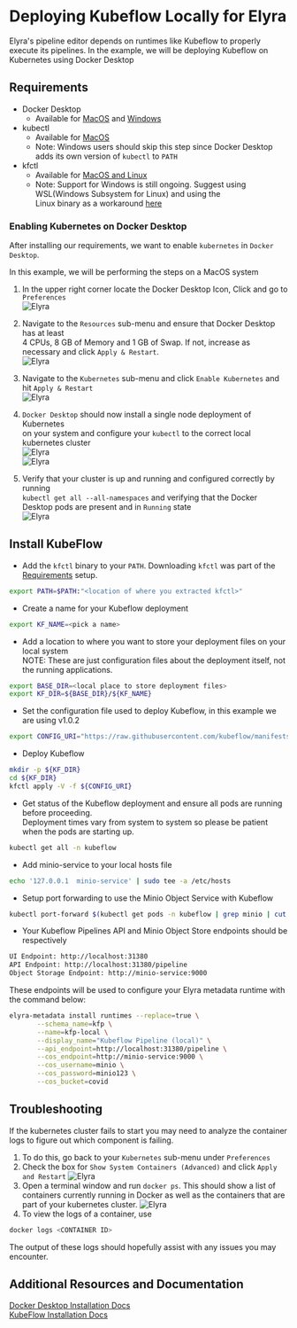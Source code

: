 <!--
{% comment %}
Copyright 2018-2020 IBM Corporation

Licensed under the Apache License, Version 2.0 (the "License");
you may not use this file except in compliance with the License.
You may obtain a copy of the License at

http://www.apache.org/licenses/LICENSE-2.0

Unless required by applicable law or agreed to in writing, software
distributed under the License is distributed on an "AS IS" BASIS,
WITHOUT WARRANTIES OR CONDITIONS OF ANY KIND, either express or implied.
See the License for the specific language governing permissions and
limitations under the License.
{% endcomment %}
-->

# Deploying Kubeflow Locally for Elyra

Elyra's pipeline editor depends on runtimes like Kubeflow to properly execute its pipelines. In the example, 
we will be deploying Kubeflow on Kubernetes using Docker Desktop

## Requirements
- Docker Desktop
    - Available for [MacOS](https://hub.docker.com/editions/community/docker-ce-desktop-mac) and 
                    [Windows](https://hub.docker.com/editions/community/docker-ce-desktop-windows)
- kubectl
    - Available for [MacOS](https://kubernetes.io/docs/tasks/tools/install-kubectl/#install-kubectl-on-macos)
    - Note: Windows users should skip this step since Docker Desktop adds its own version of `kubectl` to `PATH`
- kfctl
    - Available for [MacOS and Linux](https://github.com/kubeflow/kfctl/releases)
    - Note: Support for Windows is still ongoing. Suggest using WSL(Windows Subsystem for Linux) and using the  
    Linux binary as a workaround [here](https://github.com/kubeflow/kubeflow/issues/3735#issuecomment-519800064)      
    
    
### Enabling Kubernetes on Docker Desktop

After installing our requirements, we want to enable `kubernetes` in `Docker Desktop`.

In this example, we will be performing the steps on a MacOS system

1. In the upper right corner locate the Docker Desktop Icon, Click and go to `Preferences`   
![Elyra](../images/docker-desktop-icon.png)  
  
2. Navigate to the `Resources` sub-menu and ensure that Docker Desktop has at least   
4 CPUs, 8 GB of Memory and 1 GB of Swap. If not, increase as necessary and click `Apply & Restart`.  
![Elyra](../images/docker-desktop-resources.png)  
  
3. Navigate to the `Kubernetes` sub-menu and click `Enable Kubernetes` and hit `Apply & Restart`  
![Elyra](../images/docker-desktop-k8s-menu.png)  
  
4. `Docker Desktop` should now install a single node deployment of Kubernetes  
 on your system and configure your `kubectl` to the correct local kubernetes cluster  
![Elyra](../images/docker-desktop-in-progress.png)  
![Elyra](../images/docker-desktop-complete.png)  
  
5. Verify that your cluster is up and running and configured correctly by running  
`kubectl get all --all-namespaces` and verifying that the Docker Desktop pods are present and in `Running` state   
![Elyra](../images/docker-desktop-kubectl.png)  
  
## Install KubeFlow

- Add the `kfctl` binary to your `PATH`. Downloading `kfctl` was part of the [Requirements](#Requirements) setup.
```bash
export PATH=$PATH:"<location of where you extracted kfctl>"
```
- Create a name for your Kubeflow deployment
```bash
export KF_NAME=<pick a name>
```
- Add a location to where you want to store your deployment files on your local system  
NOTE: These are just configuration files about the deployment itself, not the running applications.
```bash
export BASE_DIR=<local place to store deployment files>
export KF_DIR=${BASE_DIR}/${KF_NAME}
```
- Set the configuration file used to deploy Kubeflow, in this example we are using v1.0.2
```bash
export CONFIG_URI="https://raw.githubusercontent.com/kubeflow/manifests/v1.0-branch/kfdef/kfctl_k8s_istio.v1.0.2.yaml"
```
- Deploy Kubeflow  
```bash
mkdir -p ${KF_DIR}
cd ${KF_DIR}
kfctl apply -V -f ${CONFIG_URI}
```
- Get status of the Kubeflow deployment and ensure all pods are running before proceeding.  
Deployment times vary from system to system so please be patient when the pods are starting up.
```bash
kubectl get all -n kubeflow
```
- Add minio-service to your local hosts file
```bash
echo '127.0.0.1  minio-service' | sudo tee -a /etc/hosts
```
- Setup port forwarding to use the Minio Object Service with Kubeflow
```bash
kubectl port-forward $(kubectl get pods -n kubeflow | grep minio | cut -d' ' -f1) 9000:9000 -n kubeflow
```
- Your Kubeflow Pipelines API and Minio Object Store endpoints should be respectively
```bash
UI Endpoint: http://localhost:31380
API Endpoint: http://localhost:31380/pipeline
Object Storage Endpoint: http://minio-service:9000
```

These endpoints will be used to configure your Elyra metadata runtime with the
command below:

```bash
elyra-metadata install runtimes --replace=true \
       --schema_name=kfp \
       --name=kfp-local \
       --display_name="Kubeflow Pipeline (local)" \
       --api_endpoint=http://localhost:31380/pipeline \
       --cos_endpoint=http://minio-service:9000 \
       --cos_username=minio \
       --cos_password=minio123 \
       --cos_bucket=covid
```

## Troubleshooting
If the kubernetes cluster fails to start you may need to analyze the container logs to figure out which 
component is failing. 
1. To do this, go back to your `Kubernetes` sub-menu under `Preferences`
2. Check the box for `Show System Containers (Advanced)` and click `Apply and Restart`
![Elyra](../images/docker-desktop-advanced-option.png)  
3. Open a terminal window and run `docker ps`. This should show a list of containers currently running in 
Docker as well as the containers that are part of your kubernetes cluster.
![Elyra](../images/docker-desktop-ps.png)  
4. To view the logs of a container, use
```bash
docker logs <CONTAINER ID>
```
The output of these logs should hopefully assist with any issues you may encounter.

## Additional Resources and Documentation
[Docker Desktop Installation Docs](https://docs.docker.com/get-started/)  
[KubeFlow Installation Docs](https://www.kubeflow.org/docs/started/k8s/kfctl-k8s-istio/)
